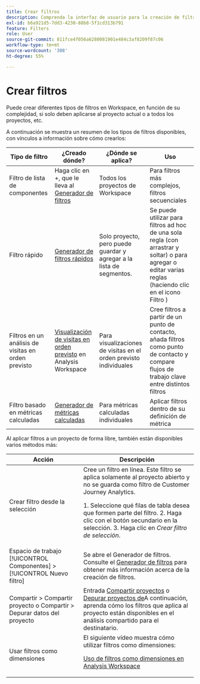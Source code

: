 ```yaml
---
title: Crear filtros
description: Comprenda la interfaz de usuario para la creación de filtros.
exl-id: b6a921d5-7dd3-4230-88b8-5f1cd313b791
feature: Filters
role: User
source-git-commit: 811fce4f056a6280081901e484c3af8209f87c06
workflow-type: tm+mt
source-wordcount: '308'
ht-degree: 55%

---
```


# Crear filtros

Puede crear diferentes tipos de filtros en Workspace, en función de su complejidad, si solo deben aplicarse al proyecto actual o a todos los proyectos, etc.

A continuación se muestra un resumen de los tipos de filtros disponibles, con vínculos a información sobre cómo crearlos:

| Tipo de filtro | ¿Creado dónde? | ¿Dónde se aplica? | Uso |
| --- | --- | --- | --- |
| Filtro de lista de componentes | Haga clic en +, que le lleva al [Generador de filtros](/help/components/filters/filter-builder.md) | Todos los proyectos de Workspace | Para filtros más complejos, filtros secuenciales |
| Filtro rápido | [Generador de filtros rápidos](/help/components/filters/quick-filters.md) | Solo proyecto, pero puede guardar y agregar a la lista de segmentos. | Se puede utilizar para filtros ad hoc de una sola regla (con arrastrar y soltar) o para agregar o editar varias reglas (haciendo clic en el icono Filtro ) |
| Filtros en un análisis de visitas en orden previsto | [Visualización de visitas en orden previsto](/help/analysis-workspace/visualizations/fallout/compare-segments-fallout.md) en Analysis Workspace | Para visualizaciones de visitas en el orden previsto individuales | Cree filtros a partir de un punto de contacto, añada filtros como punto de contacto y compare flujos de trabajo clave entre distintos filtros |
| Filtro basado en métricas calculadas | [Generador de métricas calculadas](/help/components/calc-metrics/cm-workflow/metrics-with-segments.md) | Para métricas calculadas individuales | Aplicar filtros dentro de su definición de métrica |

Al aplicar filtros a un proyecto de forma libre, también están disponibles varios métodos más:

| Acción | Descripción |
| --- | --- |
| Crear filtro desde la selección | Cree un filtro en línea. Este filtro se aplica solamente al proyecto abierto y no se guarda como filtro de Customer Journey Analytics.<p> 1. Seleccione qué filas de tabla desea que formen parte del filtro.  2. Haga clic con el botón secundario en la selección.  3. Haga clic en *Crear filtro de selección*. |
| Espacio de trabajo [!UICONTROL Componentes] > [!UICONTROL Nuevo filtro] | Se abre el Generador de filtros. Consulte el [Generador de filtros](/help/components/filters/filter-builder.md) para obtener más información acerca de la creación de filtros. |
| Compartir > Compartir proyecto o Compartir > Depurar datos del proyecto | Entrada [Compartir proyectos](/help/analysis-workspace/curate-share/share-projects.md) o [Depurar proyectos de](/help/analysis-workspace/curate-share/curate.md)A continuación, aprenda cómo los filtros que aplica al proyecto están disponibles en el análisis compartido para el destinatario. |
| Usar filtros como dimensiones | El siguiente vídeo muestra cómo utilizar filtros como dimensiones:  <p>[Uso de filtros como dimensiones en Analysis Workspace](https://experienceleague.adobe.com/docs/customer-journey-analytics-learn/tutorials/components/filters/use-filters-as-dimensions.html?lang=es)</p> |
